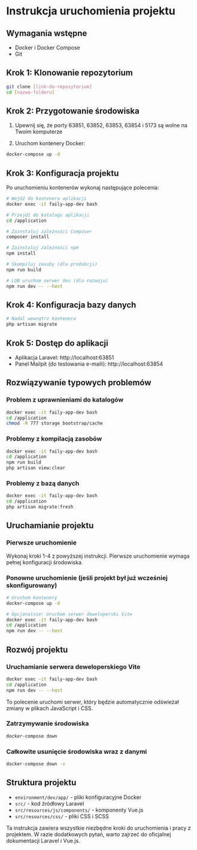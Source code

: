 # Instrukcja uruchomienia projektu

## Wymagania wstępne
- Docker i Docker Compose
- Git

## Krok 1: Klonowanie repozytorium
```bash
git clone [link-do-repozytorium]
cd [nazwa-folderu]
```

## Krok 2: Przygotowanie środowiska
1. Upewnij się, że porty 63851, 63852, 63853, 63854 i 5173 są wolne na Twoim komputerze

2. Uruchom kontenery Docker:
```bash
docker-compose up -d
```

## Krok 3: Konfiguracja projektu
Po uruchomieniu kontenerów wykonaj następujące polecenia:

```bash
# Wejdź do kontenera aplikacji
docker exec -it faily-app-dev bash

# Przejdź do katalogu aplikacji
cd /application

# Zainstaluj zależności Composer
composer install

# Zainstaluj zależności npm
npm install

# Skompiluj zasoby (dla produkcji)
npm run build

# LUB uruchom serwer dev (dla rozwoju)
npm run dev -- --host
```

## Krok 4: Konfiguracja bazy danych
```bash
# Nadal wewnątrz kontenera
php artisan migrate
```

## Krok 5: Dostęp do aplikacji
- Aplikacja Laravel: http://localhost:63851
- Panel Mailpit (do testowania e-maili): http://localhost:63854

## Rozwiązywanie typowych problemów

### Problem z uprawnieniami do katalogów
```bash
docker exec -it faily-app-dev bash
cd /application
chmod -R 777 storage bootstrap/cache
```

### Problemy z kompilacją zasobów
```bash
docker exec -it faily-app-dev bash
cd /application
npm run build
php artisan view:clear
```

### Problemy z bazą danych
```bash
docker exec -it faily-app-dev bash
cd /application
php artisan migrate:fresh
```

## Uruchamianie projektu

### Pierwsze uruchomienie
Wykonaj kroki 1-4 z powyższej instrukcji. Pierwsze uruchomienie wymaga pełnej konfiguracji środowiska.

### Ponowne uruchomienie (jeśli projekt był już wcześniej skonfigurowany)
```bash
# Uruchom kontenery
docker-compose up -d

# Opcjonalnie: Uruchom serwer deweloperski Vite
docker exec -it faily-app-dev bash
cd /application
npm run dev -- --host
```

## Rozwój projektu

### Uruchamianie serwera deweloperskiego Vite
```bash
docker exec -it faily-app-dev bash
cd /application
npm run dev -- --host
```
To polecenie uruchomi serwer, który będzie automatycznie odświeżał zmiany w plikach JavaScript i CSS.

### Zatrzymywanie środowiska
```bash
docker-compose down
```

### Całkowite usunięcie środowiska wraz z danymi
```bash
docker-compose down -v
```

## Struktura projektu
- `environment/dev/app/` - pliki konfiguracyjne Docker
- `src/` - kod źródłowy Laravel 
- `src/resources/js/components/` - komponenty Vue.js
- `src/resources/css/` - pliki CSS i SCSS

Ta instrukcja zawiera wszystkie niezbędne kroki do uruchomienia i pracy z projektem. W razie dodatkowych pytań, warto zajrzeć do oficjalnej dokumentacji Laravel i Vue.js.